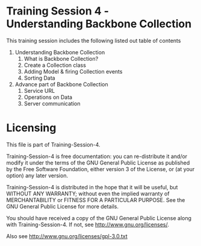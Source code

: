 Training Session 4 - <br>Understanding Backbone Collection
==========================================================

This training session includes the following listed out table of contents

<ol>
  <li>Understanding Backbone Collection
    <ol>
      <li>What is Backbone Collection?</li>
      <li>Create a Collection class</li>
      <li>Adding Model &amp; firing Collection events</li>
      <li>Sorting Data</li>      
    </ol>
  </li>
  <li>Advance part of Backbone Collection
    <ol>
      <li>Service URL</li>
      <li>Operations on Data</li>   
      <li>Server communication</li>
    </ol>
  </li>
</ol>

  
Licensing
=========

This file is part of Training-Session-4.

Training-Session-4 is free documentation: you can re-distribute it and/or modify it under the terms of the GNU General Public License as published by the Free Software Foundation, either version 3 of the License, or (at your option) any later version.

Training-Session-4 is distributed in the hope that it will be useful, but WITHOUT ANY WARRANTY; without even the implied warranty of MERCHANTABILITY or FITNESS FOR A PARTICULAR PURPOSE. See the GNU General Public License for more details.

You should have received a copy of the GNU General Public License along with Training-Session-4. If not, see http://www.gnu.org/licenses/.

Also see http://www.gnu.org/licenses/gpl-3.0.txt
